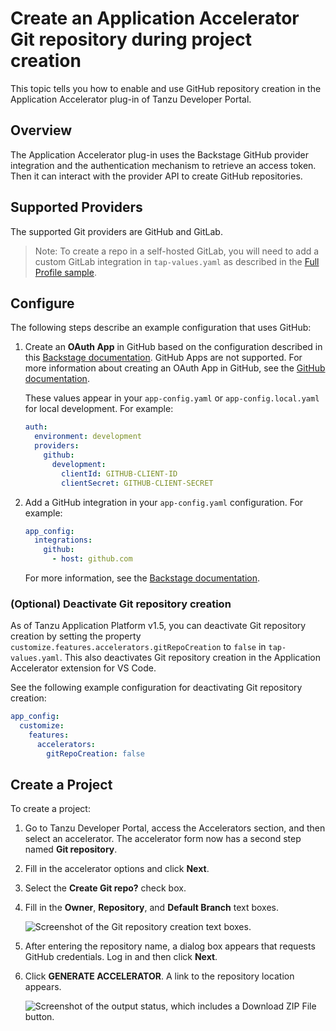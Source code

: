 # Create an Application Accelerator Git repository during project creation

This topic tells you how to enable and use GitHub repository creation in the Application Accelerator
plug-in of Tanzu Developer Portal.

## <a id="overview"></a> Overview

The Application Accelerator plug-in uses the Backstage GitHub provider integration and the
authentication mechanism to retrieve an access token. Then it can interact with the provider API to
create GitHub repositories.

## <a id="supported-providers"></a> Supported Providers

The supported Git providers are GitHub and GitLab.

> Note: To create a repo in a self-hosted GitLab, you will need to add a custom GitLab integration in `tap-values.yaml` as described in the [Full Profile sample](../../install-offline/profile.hbs.md#full-profile).

## <a id="configuration"></a> Configure

The following steps describe an example configuration that uses GitHub:

1. Create an **OAuth App** in GitHub based on the configuration
   described in this [Backstage documentation](https://backstage.io/docs/auth/github/provider).
   GitHub Apps are not supported. For more information about creating an OAuth App in GitHub, see
   the [GitHub documentation](https://docs.github.com/en/developers/apps/building-oauth-apps/creating-an-oauth-app).

   These values appear in your `app-config.yaml` or `app-config.local.yaml` for local development.
   For example:

   ```yaml
   auth:
     environment: development
     providers:
       github:
         development:
           clientId: GITHUB-CLIENT-ID
           clientSecret: GITHUB-CLIENT-SECRET
   ```

2. Add a GitHub integration in your `app-config.yaml` configuration. For example:

   ```yaml
   app_config:
     integrations:
       github:
         - host: github.com
   ```

   For more information, see the
   [Backstage documentation](https://backstage.io/docs/integrations/github/locations).

### <a id="deactiv-git-repo-creation"></a> (Optional) Deactivate Git repository creation

As of Tanzu Application Platform v1.5, you can deactivate Git repository creation by setting the
property `customize.features.accelerators.gitRepoCreation` to `false` in `tap-values.yaml`.
This also deactivates Git repository creation in the Application Accelerator extension for VS Code.

See the following example configuration for deactivating Git repository creation:

```yaml
app_config:
  customize:
    features:
      accelerators:
        gitRepoCreation: false
```

## <a id="creating-project"></a> Create a Project

To create a project:

1. Go to Tanzu Developer Portal, access the Accelerators section, and then select an
   accelerator. The accelerator form now has a second step named **Git repository**.

2. Fill in the accelerator options and click **Next**.

3. Select the **Create Git repo?** check box.

4. Fill in the **Owner**, **Repository**, and **Default Branch** text boxes.

   ![Screenshot of the Git repository creation text boxes.](images/git-repo-fields.png)

5. After entering the repository name, a dialog box appears that requests GitHub credentials.
   Log in and then click **Next**.

6. Click **GENERATE ACCELERATOR**. A link to the repository location appears.

   ![Screenshot of the output status, which includes a Download ZIP File button.](images/application-accelerator-task-output.png)
